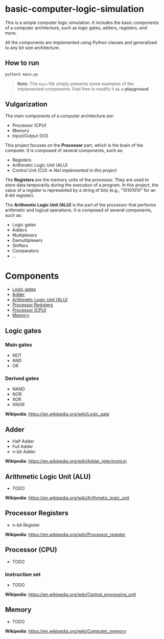 # basic-computer-logic-simulation

This is a simple computer logic simulation. It includes the basic components of a computer architecture, such as logic gates, adders, registers, and more.

All the components are implemented using Python classes and generalized to any bit size architecture.

## How to run
```bash
python3 main.py
```

> **Note**: The `main` file simply presents some examples of the implemented components. Feel free to modify it as a **playground**.

## Vulgarization

The main components of a computer architecture are:
- Processor (CPU)
- Memory
- Input/Output (I/O)

This project focuses on the **Processor** part, which is the brain of the computer. It is composed of several components, such as:
- Registers
- Arithmetic Logic Unit (ALU)
- Control Unit (CU) => *Not implemented in this project*

The **Registers** are the memory units of the processor. They are used to store data temporarily during the execution of a program. In this project, the value of a register is represented by a string of bits (e.g., "10101010" for an 8-bit register).

The **Arithmetic Logic Unit (ALU)** is the part of the processor that performs arithmetic and logical operations. It is composed of several components, such as:
- Logic gates
- Adders
- Multiplexers
- Demultiplexers
- Shifters
- Comparators
- ...

# Components

- [Logic gates](#logic-gates)
- [Adder](#adder)
- [Arithmetic Logic Unit (ALU)](#arithmetic-logic-unit-alu)
- [Processor Registers](#processor-registers)
- [Processor (CPU)](#processor-cpu)
- [Memory](#memory)

## Logic gates

### Main gates
- NOT
- AND
- OR

### Derived gates
- NAND
- NOR
- XOR
- XNOR

**Wikipedia**: https://en.wikipedia.org/wiki/Logic_gate

## Adder

- Half Adder
- Full Adder
- n-bit Adder

**Wikipedia**: https://en.wikipedia.org/wiki/Adder_(electronics)

## Arithmetic Logic Unit (ALU)

- TODO

**Wikipedia**: https://en.wikipedia.org/wiki/Arithmetic_logic_unit

## Processor Registers

- n-bit Register

**Wikipedia**: https://en.wikipedia.org/wiki/Processor_register

## Processor (CPU)

- TODO

### Instruction set

- TODO

**Wikipedia**: https://en.wikipedia.org/wiki/Central_processing_unit

## Memory

- TODO

**Wikipedia**: https://en.wikipedia.org/wiki/Computer_memory